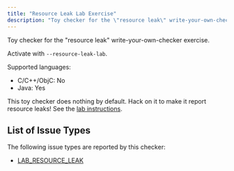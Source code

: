 ```yaml
---
title: "Resource Leak Lab Exercise"
description: "Toy checker for the \"resource leak\" write-your-own-checker exercise."
---
```


Toy checker for the "resource leak" write-your-own-checker exercise.

Activate with `--resource-leak-lab`.

Supported languages:
- C/C++/ObjC: No
- Java: Yes

This toy checker does nothing by default. Hack on it to make it report resource leaks! See the [lab instructions](https://github.com/facebook/infer/blob/master/infer/src/labs/README.md).

## List of Issue Types

The following issue types are reported by this checker:
- [LAB_RESOURCE_LEAK](/docs/1.0.0/all-issue-types#lab_resource_leak)
